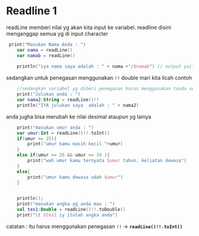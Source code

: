 # Readline 1

readLine memberi nilai yg akan kita input ke variabel. readline disini menganggap semua yg di input character

```kt
 print("Masukan Nama Anda : ")
    var nama = readLine()
    var namab = readLine()
    
    println("iya nama saya adalah : " + nama +"/$namab") // output yaitu yg diinput 
```

sedangkan untuk penegasan menggunakan `!!` double mari kita licah contoh

```kt
    //sedangkan variabel yg diberi penegasan harus menggunakan tanda seru 2 untuk readLine 'nya
    print("Julukan anda : ")
    var nama2:String = readLine()!!
    println("IYA julukan saya  adalah : " + nama2)
```

anda jugha bisa merubah ke nilai desimal ataupun yg lainya
```kt
    print("masukan umur anda : ")
    var umur:Int = readLine()!!.toInt()
    if(umur <= 25){
        print("umur kamu masih kecil "+umur)
    }
    else if(umur >= 26 && umur <= 34 ){
        print("wah umur kamu ternyata $umur tahun. keliatan dewasa")
    }
    else{
        print("umur kamu dewasa udah $umur")
    }


    println();
    print("masukan angka yg anda mau : ")
    val tes1:Double = readLine()!!.toDouble()
    print("\t $tes1 iy itulah angka anda")
```

catatan :  itu harus menggunakan penegasan `!!` -> **`readLine()!!.toInt()`** 
